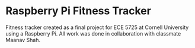 # Raspberry Pi Fitness Tracker
Fitness tracker created as a final project for ECE 5725 at Cornell University using a Raspberry Pi. All work was done in collaboration with classmate Maanav Shah.
